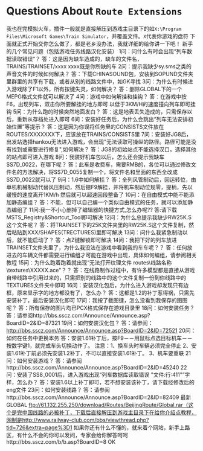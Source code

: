 # Questions About `Route Extensions`

我也在完模拟火车，插件一般就是直接解压到游戏主目录下的如`X:\Program Files\Microsoft Games\Train Simulator`，并覆盖文件。`X`代表你游戏的盘符
下面就正式开始交你怎么做了，都是老乡没办法，我就详细的给你讲一下吧！
新手的几个常见问题（包括游戏任务线路汉化安装）
1问：问什么有时会出现“列车数据读取错误”？
答：这是因为缺车造成的，缺车的文件名，TRAINS/TRAINSET/xxxx
xxxx既是你所缺的车
2问：提示我缺少sy.sms之类的声音文件的时候如何解决？
答：下载CHINASOUND包，安装到SOPUND文件夹里群里的共享有下载，或者从别的线路文件中，如GK寻找
3问：为什么有时候进入游戏除了F1以外，所有按键失灵，如何解决？
答：删除GLOBAL下的一个MEPG格式文件就可以解决了
4问：游戏中如何解挂和挂钩？
答：在游戏中按F6，出现列车，双击你所要解挂的地方即可
以低于3KM/H的速度撞向列车即可挂钩
5问：为什么跑的时候突然地面发白？
答：这是地表丢失造成的，只需保存以后，重新从存档处进入即可
6问：安装好任务后，为什么会跳出“列车无法安排初始位置”等提示？
答：这是因为你误将任务里的CONSISTS文件放在ROUTES/XXXXXXX下，应该放在TRAINS/CONSISTS里
7问：安装好JG8后，出发站选择hankou无法进入游戏，会出现"无法读取可操纵的路径。路径可能是没有找到或需要进行修复",如何解决？
答：JG8的初始站点不能选择汉口，选择其他的站点即可进入游戏
8问：我装好机车包以后，怎么还会提示我缺车SS7D_0022，在哪下呢？
答：此车是收费车，需要RMB的，各位可以通过修改文件名的方法解决，将SS7D_0055复制一个，将文件名和里面的东西全改成SS7D_0022就可以了
9问：1.6中如何解挂？
答：全列风管制动后，回运转位，由单机机械制动代替风压制动，然后摁F9解挂，并将机车制动位规零，提柄，先以缓慢的速度离开1KM/h 然后就可以超速回段整备了
10问：在自由模式中能不能添加静态编组？
答：不能，但可以自己编一个类似自由模式的任务，就可以添加静态编组了
11问:我一不小心删掉了编辑器的快捷方式,怎么办呢??
答:请下载MSTS_Registry&Shortcut_Tool即可解决
12问：为什么总提示我缺少RW25K.S这个文件呢？
答：将TRAINSET下的25K文件夹里的RW25K.S这个文件复制，然后粘贴到XXX/SHAPES(TRECTURES)里即可解决
13问：问什么我紧急制动以后，就不能启动了？
答：点Z键解锁即可解决
14问：我把下好的列车放进TRAINSET文件夹里了，为什么我没法在游戏中看到我的车车呢？？
答：任何放进去的车辆文件都需要进行编组才可能在游戏中出现，具体如何编组，请参阅相关教程
15问：为什么跑着跑着就出现“无法打开纹理文件 routes\线路名称\textures\XXXXX.ace"？？
答：在线路制作过程中，有许多模型都是直接从游戏自带线路中引用过来的，只需把别的线路中的这个文件复制一份到你线路中的TEXTURES文件夹中即可
16问：安装汉化包后，为什么进入游戏却发现只有边框，原来显示字的地方都没有了，怎么办？
答：这都是1.2的补丁惹得祸，只需先安装补丁，最后安装汉化即可
17问：我按了截图键，怎么没看到我保存的图图呢？
答：所有保存的图片均已PCX格式保存在游戏目录里
18问：如何安装任务？
答：请参阅http://bbs.sscz.com/Announce/Announce.asp?BoardID=2&ID=87321
19问：如何安装汉化包？
答：请参阅：http://bbs.sscz.com/Announce/Announce.asp?BoardID=2&ID=72521
20问：如何在任务中更换本务
答：安装1.61补丁后，按F9－－用鼠标点选目标机车－－按数字键1，就完成车头切换动作了。
注意：1、换车头时车辆必须完全停止
2、安装1.61补丁前必须先安装1.2补丁，不可以直接安装1.61补丁。
3、机车要重联
21问：如何安装游戏？
答：请参阅http://bbs.sscz.com/Announce/Announce.asp?BoardID=2&ID=45240
22问：安装了SS8_0001后，进入游戏出现“列车数据库读取错误 "文件:行:411"”字样，怎么办？
答：安装1.6以上补丁即可，若不想安装该补丁，请下载经修改后的eng文件
23问：如何安装线路？
答：请参阅http://bbs.sscz.com/Announce/Announce.asp?BoardID=2&ID=82409
最新GLOBAL
ftp://61.132.255.250/download/Routes/BeijingRoute/Global.rar（这个是完中国线路的必被补丁，下载后直接解压到游戏主目录下在给你介绍点教程，网制是http://www.railway-club.com/bbs/viewthread.php?tid=726&extra=page%3D1
如果你还有什么不懂的，就来着个网站，新手上路区，有什么不会的你可以发问，专家会给你解答呵呵http://bbs.sscz.com/b/b.asp?BoardID=8
OK
